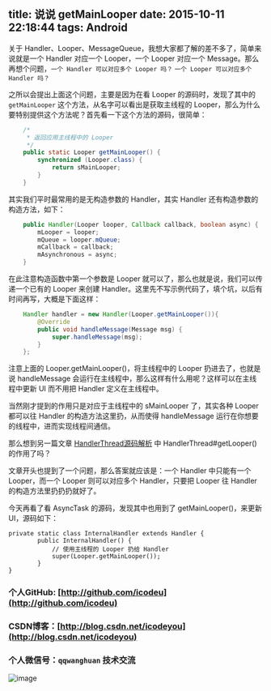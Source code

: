 title: 说说 getMainLooper
date: 2015-10-11 22:18:44 
tags: Android
----

关于 Handler、Looper、MessageQueue，我想大家都了解的差不多了，简单来说就是一个 Handler 对应一个 Looper，一个 Looper 对应一个 Message。那么再想个问题，`一个 Handler 可以对应多个 Looper 吗？` `一个 Looper 可以对应多个 Handler 吗？`

<!--more-->

之所以会提出上面这个问题，主要是因为在看 Looper 的源码时，发现了其中的 `getMainLooper` 这个方法，从名字可以看出是获取主线程的 Looper，那么为什么要特别提供这个方法呢？首先看一下这个方法的源码，很简单：

```java
    /*
     * 返回应用主线程中的 Looper
     */
    public static Looper getMainLooper() {
        synchronized (Looper.class) {
            return sMainLooper;
        }
    }
```

其实我们平时最常用的是无构造参数的 Handler，其实 Handler 还有构造参数的构造方法，如下：

```java
    public Handler(Looper looper, Callback callback, boolean async) {
        mLooper = looper;
        mQueue = looper.mQueue;
        mCallback = callback;
        mAsynchronous = async;
    }
```

在此注意构造函数中第一个参数是 Looper 就可以了，那么也就是说，我们可以传递一个已有的 Looper 来创建 Handler。这里先不写示例代码了，填个坑，以后有时间再写，大概是下面这样：

```java
    Handler handler = new Handler(Looper.getMainLooper()){
        @Override
        public void handleMessage(Message msg) {
            super.handleMessage(msg);
        }
    };
```

注意上面的 Looper.getMainLooper()，将主线程中的 Looper 扔进去了，也就是说 handleMessage 会运行在主线程中，那么这样有什么用呢？这样可以在主线程中更新 UI 而不用把 Handler 定义在主线程中。

当然刚才提到的作用只是对应于主线程中的 sMainLooper 了，其实各种 Looper 都可以往 Handler 的构造方法这里扔，从而使得 handleMessage 运行在你想要的线程中，进而实现线程间通信。

那么想到另一篇文章 [HandlerThread源码解析](http://icodeyou.com/2015/10/11/2015-10-11-HandlerThread%E6%BA%90%E7%A0%81%E8%A7%A3%E6%9E%90/) 中 HandlerThread#getLooper() 的作用了吗？

文章开头也提到了一个问题，那么答案就应该是：一个 Handler 中只能有一个 Looper，而一个 Looper 则可以对应多个 Handler，只要把 Looper 往 Handler 的构造方法里扔扔扔就好了。

今天再看了看 AsyncTask 的源码，发现其中也用到了 getMainLooper()，来更新 UI，源码如下：

```
private static class InternalHandler extends Handler {
        public InternalHandler() {
            // 使用主线程的 Looper 扔给 Handler
            super(Looper.getMainLooper());
        }
}
```


### 个人GitHub:  [http://github.com/icodeu](http://github.com/icodeu)

### CSDN博客：[http://blog.csdn.net/icodeyou](http://blog.csdn.net/icodeyou)

### 个人微信号：`qqwanghuan`  技术交流

![image](http://7xivx9.com1.z0.glb.clouddn.com/wxqrcode_260.png)
